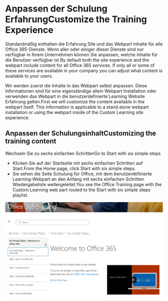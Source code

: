 # <a name="customize-the-training-experience"></a><span data-ttu-id="13ad2-101">Anpassen der Schulung Erfahrung</span><span class="sxs-lookup"><span data-stu-id="13ad2-101">Customize the Training Experience</span></span>

<span data-ttu-id="13ad2-p101">Standardmäßig enthalten die Erfahrung Site und das Webpart Inhalte für alle Office 365-Dienste.  Wenn aller oder einiger dieser Dienste sind nur verfügbar in Ihrem Unternehmen können Sie anpassen, welche Inhalte für die Benutzer verfügbar ist.</span><span class="sxs-lookup"><span data-stu-id="13ad2-p101">By default both the site experience and the webpart include content for all Office 365 services.  If only all or some of these services are available in your company you can adjust what content is available to your users.</span></span>  

<span data-ttu-id="13ad2-p102">Wir werden zuerst die Inhalte in das Webpart selbst anpassen.  Diese Informationen sind für eine eigenständige allein Webpart Installation oder verwenden das Webpart in die benutzerdefinierte Learning Website Erfahrung gelten.</span><span class="sxs-lookup"><span data-stu-id="13ad2-p102">First we will customize the content available in the webpart itself.  This information is applicable to a stand alone webpart installation or using the webpart inside of the Custom Learning site experience.</span></span> 

## <a name="customizing-the-training-content"></a><span data-ttu-id="13ad2-106">Anpassen der Schulungsinhalt</span><span class="sxs-lookup"><span data-stu-id="13ad2-106">Customizing the training content</span></span>


<span data-ttu-id="13ad2-107">Wechseln Sie zu sechs einfachen Schritten</span><span class="sxs-lookup"><span data-stu-id="13ad2-107">Go to Start with six simple steps</span></span>
- <span data-ttu-id="13ad2-108">Klicken Sie auf der Startseite mit sechs einfachen Schritten auf Start.</span><span class="sxs-lookup"><span data-stu-id="13ad2-108">From the Home page, click Start with six simple steps.</span></span> 
- <span data-ttu-id="13ad2-109">Sie sehen die Seite Schulung für Office, mit dem benutzerdefinierte Learning-Webpart an den Anfang mit sechs einfachen Schritten Wiedergabeliste weitergeleitet.</span><span class="sxs-lookup"><span data-stu-id="13ad2-109">You see the Office Training page with the Custom Learning web part routed to the Start with six simple steps playlist.</span></span>  

![Sechs Schritte Wiedergabeliste](media/clo365sixsteps.png)
